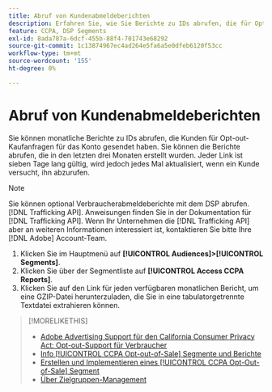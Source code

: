 ```yaml
---
title: Abruf von Kundenabmeldeberichten
description: Erfahren Sie, wie Sie Berichte zu IDs abrufen, die für Opt-out-Kaufanfragen gesendet wurden.
feature: CCPA, DSP Segments
exl-id: 8ada787a-6dcf-455b-88f4-701743e68292
source-git-commit: 1c13874967ec4ad264e5fa6a5e0dfeb6120f53cc
workflow-type: tm+mt
source-wordcount: '155'
ht-degree: 0%

---
```


# Abruf von Kundenabmeldeberichten

Sie können monatliche Berichte zu IDs abrufen, die Kunden für Opt-out-Kaufanfragen für das Konto gesendet haben. Sie können die Berichte abrufen, die in den letzten drei Monaten erstellt wurden. Jeder Link ist sieben Tage lang gültig, wird jedoch jedes Mal aktualisiert, wenn ein Kunde versucht, ihn abzurufen.

>[!NOTE]
>
>Sie können optional Verbraucherabmeldeberichte mit dem DSP abrufen. [!DNL Trafficking API]. Anweisungen finden Sie in der Dokumentation für [!DNL Trafficking API]. Wenn Ihr Unternehmen die [!DNL Trafficking API] aber an weiteren Informationen interessiert ist, kontaktieren Sie bitte Ihre [!DNL Adobe] Account-Team.

1. Klicken Sie im Hauptmenü auf **[!UICONTROL Audiences]>[!UICONTROL Segments]**.
1. Klicken Sie über der Segmentliste auf **[!UICONTROL Access CCPA Reports]**.
1. Klicken Sie auf den Link für jeden verfügbaren monatlichen Bericht, um eine GZIP-Datei herunterzuladen, die Sie in eine tabulatorgetrennte Textdatei extrahieren können.

>[!MORELIKETHIS]
>
>* [Adobe Advertising Support für den California Consumer Privacy Act: Opt-out-Support für Verbraucher](/help/privacy/ccpa-opt-out-of-sale.md)
>* [Info [!UICONTROL CCPA Opt-out-of-Sale] Segmente und Berichte](ccpa-opt-out-about.md)
>* [Erstellen und Implementieren eines [!UICONTROL CCPA Opt-Out-of-Sale] Segment](ccpa-opt-out-segment-create.md)
>* [Über Zielgruppen-Management](audience-about.md)

